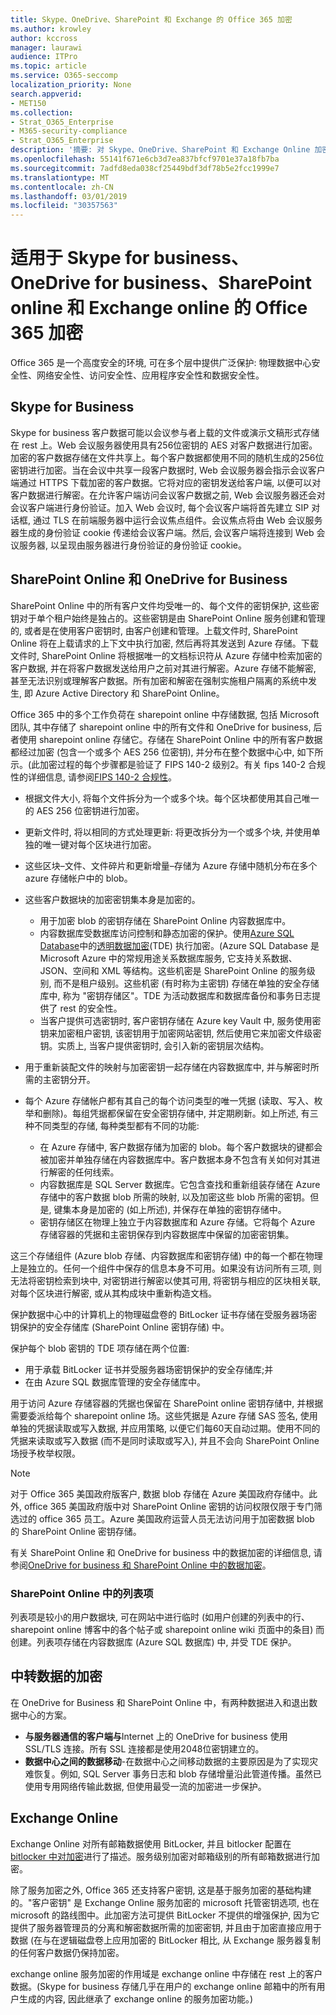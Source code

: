 ```yaml
---
title: Skype、OneDrive、SharePoint 和 Exchange 的 Office 365 加密
ms.author: krowley
author: kccross
manager: laurawi
audience: ITPro
ms.topic: article
ms.service: O365-seccomp
localization_priority: None
search.appverid:
- MET150
ms.collection:
- Strat_O365_Enterprise
- M365-security-compliance
- Strat_O365_Enterprise
description: '摘要: 对 Skype、OneDrive、SharePoint 和 Exchange Online 加密的说明。'
ms.openlocfilehash: 55141f671e6cb3d7ea837bfcf9701e37a18fb7ba
ms.sourcegitcommit: 7adfd8eda038cf25449bdf3df78b5e2fcc1999e7
ms.translationtype: MT
ms.contentlocale: zh-CN
ms.lasthandoff: 03/01/2019
ms.locfileid: "30357563"
---
```

# <a name="office-365-encryption-for-skype-for-business-onedrive-for-business-sharepoint-online-and-exchange-online"></a>适用于 Skype for business、OneDrive for business、SharePoint online 和 Exchange online 的 Office 365 加密

Office 365 是一个高度安全的环境, 可在多个层中提供广泛保护: 物理数据中心安全性、网络安全性、访问安全性、应用程序安全性和数据安全性。

## <a name="skype-for-business"></a>Skype for Business

Skype for business 客户数据可能以会议参与者上载的文件或演示文稿形式存储在 rest 上。Web 会议服务器使用具有256位密钥的 AES 对客户数据进行加密。加密的客户数据存储在文件共享上。每个客户数据都使用不同的随机生成的256位密钥进行加密。当在会议中共享一段客户数据时, Web 会议服务器会指示会议客户端通过 HTTPS 下载加密的客户数据。它将对应的密钥发送给客户端, 以便可以对客户数据进行解密。在允许客户端访问会议客户数据之前, Web 会议服务器还会对会议客户端进行身份验证。加入 Web 会议时, 每个会议客户端将首先建立 SIP 对话框, 通过 TLS 在前端服务器中运行会议焦点组件。会议焦点将由 Web 会议服务器生成的身份验证 cookie 传递给会议客户端。然后, 会议客户端将连接到 Web 会议服务器, 以呈现由服务器进行身份验证的身份验证 cookie。

## <a name="sharepoint-online-and-onedrive-for-business"></a>SharePoint Online 和 OneDrive for Business

SharePoint Online 中的所有客户文件均受唯一的、每个文件的密钥保护, 这些密钥对于单个租户始终是独占的。这些密钥是由 SharePoint Online 服务创建和管理的, 或者是在使用客户密钥时, 由客户创建和管理。上载文件时, SharePoint Online 将在上载请求的上下文中执行加密, 然后再将其发送到 Azure 存储。下载文件时, SharePoint Online 将根据唯一的文档标识符从 Azure 存储中检索加密的客户数据, 并在将客户数据发送给用户之前对其进行解密。Azure 存储不能解密, 甚至无法识别或理解客户数据。所有加密和解密在强制实施租户隔离的系统中发生, 即 Azure Active Directory 和 SharePoint Online。

Office 365 中的多个工作负荷在 sharepoint online 中存储数据, 包括 Microsoft 团队, 其中存储了 sharepoint online 中的所有文件和 OneDrive for business, 后者使用 sharepoint online 存储它。存储在 SharePoint Online 中的所有客户数据都经过加密 (包含一个或多个 AES 256 位密钥), 并分布在整个数据中心中, 如下所示。(此加密过程的每个步骤都是验证了 FIPS 140-2 级别2。有关 fips 140-2 合规性的详细信息, 请参阅[FIPS 140-2 合规性](https://docs.microsoft.com/previous-versions/sql/sql-server-2008-r2/bb326611(v=sql.105))。

- 根据文件大小, 将每个文件拆分为一个或多个块。每个区块都使用其自己唯一的 AES 256 位密钥进行加密。
- 更新文件时, 将以相同的方式处理更新: 将更改拆分为一个或多个块, 并使用单独的唯一键对每个区块进行加密。
- 这些区块–文件、文件碎片和更新增量–存储为 Azure 存储中随机分布在多个 azure 存储帐户中的 blob。
- 这些客户数据块的加密密钥集本身是加密的。

    - 用于加密 blob 的密钥存储在 SharePoint Online 内容数据库中。
    - 内容数据库受数据库访问控制和静态加密的保护。使用[Azure SQL Database](https://docs.microsoft.com/azure/sql-database/sql-database-technical-overview)中的[透明数据加密](https://docs.microsoft.com/sql/relational-databases/security/encryption/transparent-data-encryption-tde)(TDE) 执行加密。(Azure SQL Database 是 Microsoft Azure 中的常规用途关系数据库服务, 它支持关系数据、JSON、空间和 XML 等结构。这些机密是 SharePoint Online 的服务级别, 而不是租户级别。这些机密 (有时称为主密钥) 存储在单独的安全存储库中, 称为 "密钥存储区"。TDE 为活动数据库和数据库备份和事务日志提供了 rest 的安全性。
    - 当客户提供可选密钥时, 客户密钥存储在 Azure key Vault 中, 服务使用密钥来加密租户密钥, 该密钥用于加密网站密钥, 然后使用它来加密文件级密钥。实质上, 当客户提供密钥时, 会引入新的密钥层次结构。
- 用于重新装配文件的映射与加密密钥一起存储在内容数据库中, 并与解密时所需的主密钥分开。
- 每个 Azure 存储帐户都有其自己的每个访问类型的唯一凭据 (读取、写入、枚举和删除)。每组凭据都保留在安全密钥存储中, 并定期刷新。如上所述, 有三种不同类型的存储, 每种类型都有不同的功能:
    - 在 Azure 存储中, 客户数据存储为加密的 blob。每个客户数据块的键都会被加密并单独存储在内容数据库中。客户数据本身不包含有关如何对其进行解密的任何线索。
    - 内容数据库是 SQL Server 数据库。它包含查找和重新组装存储在 Azure 存储中的客户数据 blob 所需的映射, 以及加密这些 blob 所需的密钥。但是, 键集本身是加密的 (如上所述), 并保存在单独的密钥存储中。
    - 密钥存储区在物理上独立于内容数据库和 Azure 存储。它将每个 Azure 存储容器的凭据和主密钥保存到内容数据库中保留的加密密钥集。

这三个存储组件 (Azure blob 存储、内容数据库和密钥存储) 中的每一个都在物理上是独立的。任何一个组件中保存的信息本身不可用。如果没有访问所有三项, 则无法将密钥检索到块中, 对密钥进行解密以使其可用, 将密钥与相应的区块相关联, 对每个区块进行解密, 或从其构成块中重新构造文档。

保护数据中心中的计算机上的物理磁盘卷的 BitLocker 证书存储在受服务器场密钥保护的安全存储库 (SharePoint Online 密钥存储) 中。

保护每个 blob 密钥的 TDE 项存储在两个位置:

- 用于承载 BitLocker 证书并受服务器场密钥保护的安全存储库;并
- 在由 Azure SQL 数据库管理的安全存储库中。

用于访问 Azure 存储容器的凭据也保留在 SharePoint online 密钥存储中, 并根据需要委派给每个 sharepoint online 场。这些凭据是 Azure 存储 SAS 签名, 使用单独的凭据读取或写入数据, 并应用策略, 以便它们每60天自动过期。使用不同的凭据来读取或写入数据 (而不是同时读取或写入), 并且不会向 SharePoint Online 场授予枚举权限。

> [!NOTE]
> 对于 Office 365 美国政府版客户, 数据 blob 存储在 Azure 美国政府存储中。此外, office 365 美国政府版中对 SharePoint Online 密钥的访问权限仅限于专门筛选过的 office 365 员工。Azure 美国政府运营人员无法访问用于加密数据 blob 的 SharePoint Online 密钥存储。

有关 SharePoint Online 和 OneDrive for business 中的数据加密的详细信息, 请参阅[OneDrive for business 和 SharePoint Online 中的数据加密](https://technet.microsoft.com/en-us/library/dn905447.aspx)。

### <a name="list-items-in-sharepoint-online"></a>SharePoint Online 中的列表项

列表项是较小的用户数据块, 可在网站中进行临时 (如用户创建的列表中的行、sharepoint online 博客中的各个帖子或 sharepoint online wiki 页面中的条目) 而创建。列表项存储在内容数据库 (Azure SQL 数据库) 中, 并受 TDE 保护。

## <a name="encryption-of-data-in-transit"></a>中转数据的加密

在 OneDrive for Business 和 SharePoint Online 中，有两种数据进入和退出数据中心的方案。

- **与服务器通信的客户端与**Internet 上的 OneDrive for business 使用 SSL/TLS 连接。所有 SSL 连接都是使用2048位密钥建立的。
- **数据中心之间的数据移动**-在数据中心之间移动数据的主要原因是为了实现灾难恢复。例如, SQL Server 事务日志和 blob 存储增量沿此管道传播。虽然已使用专用网络传输此数据, 但使用最受一流的加密进一步保护。

## <a name="exchange-online"></a>Exchange Online

Exchange Online 对所有邮箱数据使用 BitLocker, 并且 bitlocker 配置在[bitlocker 中对加密](office-365-bitlocker-and-distributed-key-manager-for-encryption.md)进行了描述。服务级别加密对邮箱级别的所有邮箱数据进行加密。 

除了服务加密之外, Office 365 还支持客户密钥, 这是基于服务加密的基础构建的。"客户密钥" 是 Exchange Online 服务加密的 microsoft 托管密钥选项, 也在 microsoft 的路线图中。此加密方法可提供 BitLocker 不提供的增强保护, 因为它提供了服务器管理员的分离和解密数据所需的加密密钥, 并且由于加密直接应用于数据 (在与在逻辑磁盘卷上应用加密的 BitLocker 相比, 从 Exchange 服务器复制的任何客户数据仍保持加密。

exchange online 服务加密的作用域是 exchange online 中存储在 rest 上的客户数据。(Skype for business 存储几乎在用户的 exchange online 邮箱中的所有用户生成的内容, 因此继承了 exchange online 的服务加密功能。)
